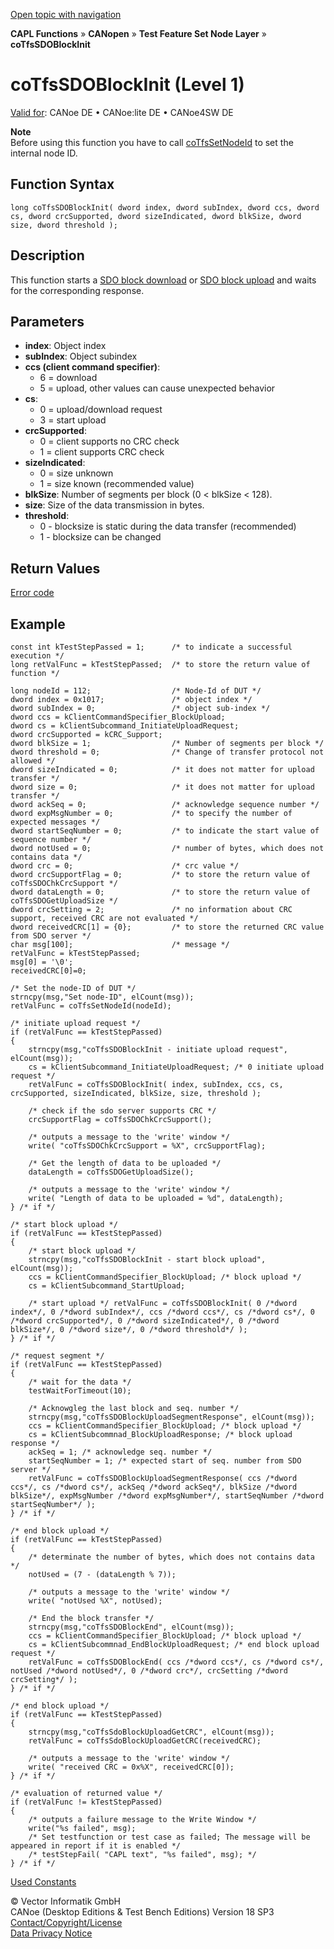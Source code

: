 [Open topic with navigation](../../../../../../CANoeDEFamily.htm#Topics/CAPLFunctions/CANopen/NodeLayerTFS/Functions/CAPLfunctionCoTfsSdoBlockInit.md)

**CAPL Functions** » **CANopen** » **Test Feature Set Node Layer** » **coTfsSDOBlockInit**

# coTfsSDOBlockInit (Level 1)

[Valid for](../../../../Shared/FeatureAvailability.md): CANoe DE • CANoe:lite DE • CANoe4SW DE

**Note**  
Before using this function you have to call [coTfsSetNodeId](CAPLfunctionCoTfsSetNodeId.md) to set the internal node ID.

## Function Syntax

```plaintext
long coTfsSDOBlockInit( dword index, dword subIndex, dword ccs, dword cs, dword crcSupported, dword sizeIndicated, dword blkSize, dword size, dword threshold );
```

## Description

This function starts a [SDO block download](../../../../CANoeCANalyzer/CANopen/TfsNodelayer/SDO/BlockSdoDownload.md) or [SDO block upload](../../../../CANoeCANalyzer/CANopen/TfsNodelayer/PDOTests.md) and waits for the corresponding response.

## Parameters

- **index**: Object index
- **subIndex**: Object subindex
- **ccs (client command specifier)**:
  - 6 = download
  - 5 = upload, other values can cause unexpected behavior
- **cs**:
  - 0 = upload/download request
  - 3 = start upload
- **crcSupported**:
  - 0 = client supports no CRC check
  - 1 = client supports CRC check
- **sizeIndicated**:
  - 0 = size unknown
  - 1 = size known (recommended value)
- **blkSize**: Number of segments per block (0 < blkSize < 128).
- **size**: Size of the data transmission in bytes.
- **threshold**:
  - 0 - blocksize is static during the data transfer (recommended)
  - 1 - blocksize can be changed

## Return Values

[Error code](../CAPLfunctionsCANopenNLTFSErrorCodes.md)

## Example

```plaintext
const int kTestStepPassed = 1;      /* to indicate a successful execution */
long retValFunc = kTestStepPassed;  /* to store the return value of function */

long nodeId = 112;                  /* Node-Id of DUT */
dword index = 0x1017;               /* object index */
dword subIndex = 0;                 /* object sub-index */
dword ccs = kClientCommandSpecifier_BlockUpload;
dword cs = kClientSubcommand_InitiateUploadRequest;
dword crcSupported = kCRC_Support;
dword blkSize = 1;                  /* Number of segments per block */
dword threshold = 0;                /* Change of transfer protocol not allowed */
dword sizeIndicated = 0;            /* it does not matter for upload transfer */
dword size = 0;                     /* it does not matter for upload transfer */
dword ackSeq = 0;                   /* acknowledge sequence number */
dword expMsgNumber = 0;             /* to specify the number of expected messages */
dword startSeqNumber = 0;           /* to indicate the start value of sequence number */
dword notUsed = 0;                  /* number of bytes, which does not contains data */
dword crc = 0;                      /* crc value */
dword crcSupportFlag = 0;           /* to store the return value of coTfsSDOChkCrcSupport */
dword dataLength = 0;               /* to store the return value of coTfsSDOGetUploadSize */
dword crcSetting = 2;               /* no information about CRC support, received CRC are not evaluated */
dword receivedCRC[1] = {0};         /* to store the returned CRC value from SDO server */
char msg[100];                      /* message */
retValFunc = kTestStepPassed;
msg[0] = '\0';
receivedCRC[0]=0;

/* Set the node-ID of DUT */
strncpy(msg,"Set node-ID", elCount(msg));
retValFunc = coTfsSetNodeId(nodeId);

/* initiate upload request */
if (retValFunc == kTestStepPassed)
{
    strncpy(msg,"coTfsSDOBlockInit - initiate upload request", elCount(msg));
    cs = kClientSubcommand_InitiateUploadRequest; /* 0 initiate upload request */
    retValFunc = coTfsSDOBlockInit( index, subIndex, ccs, cs, crcSupported, sizeIndicated, blkSize, size, threshold );

    /* check if the sdo server supports CRC */
    crcSupportFlag = coTfsSDOChkCrcSupport();

    /* outputs a message to the 'write' window */
    write( "coTfsSDOChkCrcSupport = %X", crcSupportFlag);

    /* Get the length of data to be uploaded */
    dataLength = coTfsSDOGetUploadSize();

    /* outputs a message to the 'write' window */
    write( "Length of data to be uploaded = %d", dataLength);
} /* if */

/* start block upload */
if (retValFunc == kTestStepPassed)
{
    /* start block upload */
    strncpy(msg,"coTfsSDOBlockInit - start block upload", elCount(msg));
    ccs = kClientCommandSpecifier_BlockUpload; /* block upload */ 
    cs = kClientSubcommand_StartUpload;

    /* start upload */ retValFunc = coTfsSDOBlockInit( 0 /*dword index*/, 0 /*dword subIndex*/, ccs /*dword ccs*/, cs /*dword cs*/, 0 /*dword crcSupported*/, 0 /*dword sizeIndicated*/, 0 /*dword blkSize*/, 0 /*dword size*/, 0 /*dword threshold*/ );
} /* if */

/* request segment */
if (retValFunc == kTestStepPassed)
{
    /* wait for the data */
    testWaitForTimeout(10);

    /* Acknowgleg the last block and seq. number */
    strncpy(msg,"coTfsSDOBlockUploadSegmentResponse", elCount(msg));
    ccs = kClientCommandSpecifier_BlockUpload; /* block upload */
    cs = kClientSubcommnad_BlockUploadResponse; /* block upload response */
    ackSeq = 1; /* acknowledge seq. number */
    startSeqNumber = 1; /* expected start of seq. number from SDO server */
    retValFunc = coTfsSDOBlockUploadSegmentResponse( ccs /*dword ccs*/, cs /*dword cs*/, ackSeq /*dword ackSeq*/, blkSize /*dword blkSize*/, expMsgNumber /*dword expMsgNumber*/, startSeqNumber /*dword startSeqNumber*/ );
} /* if */

/* end block upload */
if (retValFunc == kTestStepPassed)
{
    /* determinate the number of bytes, which does not contains data */
    notUsed = (7 - (dataLength % 7));

    /* outputs a message to the 'write' window */
    write( "notUsed %X", notUsed);

    /* End the block transfer */
    strncpy(msg,"coTfsSDOBlockEnd", elCount(msg));
    ccs = kClientCommandSpecifier_BlockUpload; /* block upload */
    cs = kClientSubcommnad_EndBlockUploadRequest; /* end block upload request */
    retValFunc = coTfsSDOBlockEnd( ccs /*dword ccs*/, cs /*dword cs*/, notUsed /*dword notUsed*/, 0 /*dword crc*/, crcSetting /*dword crcSetting*/ );
} /* if */

/* end block upload */
if (retValFunc == kTestStepPassed)
{
    strncpy(msg,"coTfsSdoBlockUploadGetCRC", elCount(msg));
    retValFunc = coTfsSdoBlockUploadGetCRC(receivedCRC);

    /* outputs a message to the 'write' window */
    write( "received CRC = 0x%X", receivedCRC[0]);
} /* if */

/* evaluation of returned value */
if (retValFunc != kTestStepPassed)
{
    /* outputs a failure message to the Write Window */
    write("%s failed", msg);
    /* Set testfunction or test case as failed; The message will be appeared in report if it is enabled */
    /* testStepFail( "CAPL text", "%s failed", msg); */
} /* if */
```

[Used Constants](../CAPLfunctionsCANopenNLTFSExampleConstants.md)

© Vector Informatik GmbH  
CANoe (Desktop Editions & Test Bench Editions) Version 18 SP3  
[Contact/Copyright/License](../../../../Shared/ContactCopyrightLicense.md)  
[Data Privacy Notice](https://www.vector.com/int/en/company/get-info/privacy-policy/)